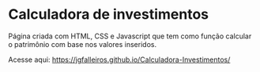 # Calculadora de investimentos
Página criada com HTML, CSS e Javascript que tem como função calcular o patrimônio com base nos valores inseridos. 

Acesse aqui: https://jgfalleiros.github.io/Calculadora-Investimentos/
